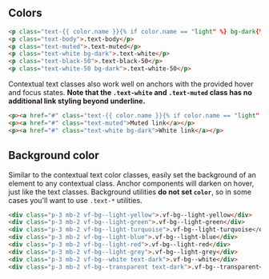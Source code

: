 
## Colors

```html
<p class="text-{{ color.name }}{% if color.name == "light" %} bg-dark{% endif %}">.text-{{ color.name }}</p>{% endfor %}
<p class="text-body">.text-body</p>
<p class="text-muted">.text-muted</p>
<p class="text-white bg-dark">.text-white</p>
<p class="text-black-50">.text-black-50</p>
<p class="text-white-50 bg-dark">.text-white-50</p>
```

Contextual text classes also work well on anchors with the provided hover and focus states. **Note that the `.text-white` and `.text-muted` class has no additional link styling beyond underline.**

```html
<p><a href="#" class="text-{{ color.name }}{% if color.name == "light" %} bg-dark{% endif %}">{{ color.name | capitalize }} link</a></p>{% endfor %}
<p><a href="#" class="text-muted">Muted link</a></p>
<p><a href="#" class="text-white bg-dark">White link</a></p>
```
## Background color

Similar to the contextual text color classes, easily set the background of an element to any contextual class. Anchor components will darken on hover, just like the text classes. Background utilities **do not set `color`**, so in some cases you'll want to use `.text-*` utilities.

```html
<div class="p-3 mb-2 vf-bg--light-yellow">.vf-bg--light-yellow</div>
<div class="p-3 mb-2 vf-bg--light-green">.vf-bg--light-green</div>
<div class="p-3 mb-2 vf-bg--light-turquoise">.vf-bg--light-turquoise</div>
<div class="p-3 mb-2 vf-bg--light-blue">.vf-bg--light-blue</div>
<div class="p-3 mb-2 vf-bg--light-red">.vf-bg--light-red</div>
<div class="p-3 mb-2 vf-bg--light-grey">.vf-bg--light-grey</div>
<div class="p-3 mb-2 vf-bg--white text-dark">.vf-bg--white</div>
<div class="p-3 mb-2 vf-bg--transparent text-dark">.vf-bg--transparent</div>
```

